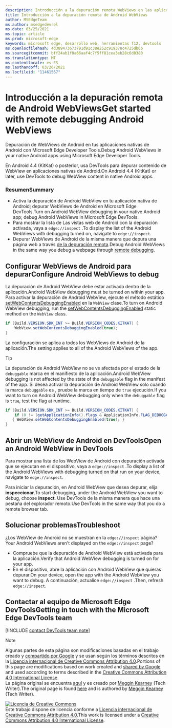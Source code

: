 ```yaml
---
description: Introducción a la depuración remota WebViews en las aplicaciones nativas de Android con Microsoft Edge Developer Tools.
title: Introducción a la depuración remota de Android WebViews
author: MSEdgeTeam
ms.author: msedgedevrel
ms.date: 03/25/2021
ms.topic: article
ms.prod: microsoft-edge
keywords: microsoft edge, desarrollo web, herramientas f12, devtools
ms.openlocfilehash: 4d389473673791d91c38e252c919378c4725db6b
ms.sourcegitcommit: bff24ab1f0a66aaf4c7f5ff81cea3eb28c6d8380
ms.translationtype: MT
ms.contentlocale: es-ES
ms.lasthandoff: 03/26/2021
ms.locfileid: "11461567"
---
```

<!-- Copyright Meggin Kearney 

   Licensed under the Apache License, Version 2.0 (the "License");
   you may not use this file except in compliance with the License.
   You may obtain a copy of the License at

       http://www.apache.org/licenses/LICENSE-2.0

   Unless required by applicable law or agreed to in writing, software
   distributed under the License is distributed on an "AS IS" BASIS,
   WITHOUT WARRANTIES OR CONDITIONS OF ANY KIND, either express or implied.
   See the License for the specific language governing permissions and
   limitations under the License.  -->  
# <a name="get-started-with-remote-debugging-android-webviews"></a><span data-ttu-id="765f6-104">Introducción a la depuración remota de Android WebViews</span><span class="sxs-lookup"><span data-stu-id="765f6-104">Get started with remote debugging Android WebViews</span></span>  

<span data-ttu-id="765f6-105">Depuración de WebViews de Android en tus aplicaciones nativas de Android con Microsoft Edge Developer Tools.</span><span class="sxs-lookup"><span data-stu-id="765f6-105">Debug Android WebViews in your native Android apps using Microsoft Edge Developer Tools.</span></span>  

<span data-ttu-id="765f6-106">En Android 4.4 \(KitKat\) o posterior, usa DevTools para depurar contenido de WebView en aplicaciones nativas de Android.</span><span class="sxs-lookup"><span data-stu-id="765f6-106">On Android 4.4 \(KitKat\) or later, use DevTools to debug WebView content in native Android apps.</span></span>  

### <a name="summary"></a><span data-ttu-id="765f6-107">Resumen</span><span class="sxs-lookup"><span data-stu-id="765f6-107">Summary</span></span>  

*   <span data-ttu-id="765f6-108">Activa la depuración de Android WebView en tu aplicación nativa de Android; depurar WebViews de Android en Microsoft Edge DevTools.</span><span class="sxs-lookup"><span data-stu-id="765f6-108">Turn on Android WebView debugging in your native Android app; debug Android WebViews in Microsoft Edge DevTools.</span></span>  
*   <span data-ttu-id="765f6-109">Para mostrar la lista de Las vistas web de Android con la depuración activada, vaya a `edge://inspect` .</span><span class="sxs-lookup"><span data-stu-id="765f6-109">To display the list of the Android WebViews with debugging turned on, navigate to `edge://inspect`.</span></span>  
*   <span data-ttu-id="765f6-110">Depurar WebViews de Android de la misma manera que depura una página web a través [de la depuración remota][RemoteDebuggingGettingStarted].</span><span class="sxs-lookup"><span data-stu-id="765f6-110">Debug Android WebViews in the same way you debug a webpage through [remote debugging][RemoteDebuggingGettingStarted].</span></span>  

## <a name="configure-android-webviews-to-debug"></a><span data-ttu-id="765f6-111">Configurar WebViews de Android para depurar</span><span class="sxs-lookup"><span data-stu-id="765f6-111">Configure Android WebViews to debug</span></span>  

<span data-ttu-id="765f6-112">La depuración de Android WebView debe estar activada dentro de la aplicación.</span><span class="sxs-lookup"><span data-stu-id="765f6-112">Android WebView debugging must be turned on within your app.</span></span>  <span data-ttu-id="765f6-113">Para activar la depuración de Android WebView, ejecute el método estático [setWebContentsDebuggingEnabled][AndroidDeveloperWebViewsSetWebContentsDebuggingEnabled] en la `WebView` clase.</span><span class="sxs-lookup"><span data-stu-id="765f6-113">To turn on Android WebView debugging, run the [setWebContentsDebuggingEnabled][AndroidDeveloperWebViewsSetWebContentsDebuggingEnabled] static method on the `WebView` class.</span></span>  

```java
if (Build.VERSION.SDK_INT >= Build.VERSION_CODES.KITKAT) {
    WebView.setWebContentsDebuggingEnabled(true);
}
```  

<span data-ttu-id="765f6-114">La configuración se aplica a todos los WebViews de Android de la aplicación.</span><span class="sxs-lookup"><span data-stu-id="765f6-114">The setting applies to all of the Android WebViews of the app.</span></span>  

> [!TIP]
> <span data-ttu-id="765f6-115">La depuración de Android WebView no se ve afectada por el estado de la `debuggable` marca en el manifiesto de la aplicación.</span><span class="sxs-lookup"><span data-stu-id="765f6-115">Android WebView debugging is not affected by the state of the `debuggable` flag in the manifest of the app.</span></span>  <span data-ttu-id="765f6-116">Si desea activar la depuración de Android WebView solo cuando la marca `debuggable` es , pruebe la marca en tiempo de `true` ejecución.</span><span class="sxs-lookup"><span data-stu-id="765f6-116">If you want to turn on Android WebView debugging only when the `debuggable` flag is `true`, test the flag at runtime.</span></span>  
> 
> ```java
> if (Build.VERSION.SDK_INT >= Build.VERSION_CODES.KITKAT) {
>     if (0 != (getApplicationInfo().flags & ApplicationInfo.FLAG_DEBUGGABLE))
>    { WebView.setWebContentsDebuggingEnabled(true); }
> }
> ```  

## <a name="open-an-android-webview-in-devtools"></a><span data-ttu-id="765f6-117">Abrir un WebView de Android en DevTools</span><span class="sxs-lookup"><span data-stu-id="765f6-117">Open an Android WebView in DevTools</span></span>  

<span data-ttu-id="765f6-118">Para mostrar una lista de los WebView de Android con depuración activada que se ejecutan en el dispositivo, vaya a `edge://inspect` .</span><span class="sxs-lookup"><span data-stu-id="765f6-118">To display a list of the Android WebViews with debugging turned on that run on your device, navigate to `edge://inspect`.</span></span>  

<span data-ttu-id="765f6-119">Para iniciar la depuración, en Android WebView que desea depurar, elija **inspeccionar**.</span><span class="sxs-lookup"><span data-stu-id="765f6-119">To start debugging, under the Android WebView you want to debug, choose **inspect**.</span></span>  <span data-ttu-id="765f6-120">Use DevTools de la misma manera que hace una pestaña del explorador remoto.</span><span class="sxs-lookup"><span data-stu-id="765f6-120">Use DevTools in the same way that you do a remote browser tab.</span></span>  

<!--
:::image type="complex" source=".images/webview-debugging.msft.png" alt-text="Inspecting elements in an Android WebView" lightbox=".images/webview-debugging.msft.png":::
   Inspecting elements in an Android WebView  
:::image-end:::  

The gray graphics listed with the Android WebView represent its size and position relative to the screen of the device.  If your Android WebViews have titles set, the titles are listed as well.  
-->  

## <a name="troubleshoot"></a><span data-ttu-id="765f6-121">Solucionar problemas</span><span class="sxs-lookup"><span data-stu-id="765f6-121">Troubleshoot</span></span>  

<span data-ttu-id="765f6-122">¿Los WebView de Android no se muestran en la `edge://inspect` página?</span><span class="sxs-lookup"><span data-stu-id="765f6-122">Your Android WebViews aren't displayed on the `edge://inspect` page?</span></span>  

*   <span data-ttu-id="765f6-123">Compruebe que la depuración de Android WebView está activada para la aplicación.</span><span class="sxs-lookup"><span data-stu-id="765f6-123">Verify that Android WebView debugging is turned on for your app.</span></span>  
*   <span data-ttu-id="765f6-124">En el dispositivo, abre la aplicación con Android WebView que quieras depurar.</span><span class="sxs-lookup"><span data-stu-id="765f6-124">On your device, open the app with the Android WebView you want to debug.</span></span>  <span data-ttu-id="765f6-125">A continuación, actualice `edge://inspect` .</span><span class="sxs-lookup"><span data-stu-id="765f6-125">Then, refresh `edge://inspect`.</span></span>  

## <a name="getting-in-touch-with-the-microsoft-edge-devtools-team"></a><span data-ttu-id="765f6-126">Contactar al equipo de Microsoft Edge DevTools</span><span class="sxs-lookup"><span data-stu-id="765f6-126">Getting in touch with the Microsoft Edge DevTools team</span></span>  

[!INCLUDE [contact DevTools team note](../includes/contact-devtools-team-note.md)]  

<!-- links -->  

[RemoteDebuggingGettingStarted]: ./index.md "Introducción a la depuración remota de dispositivos Android | Microsoft Docs"  

[AndroidDeveloperWebViewsSetWebContentsDebuggingEnabled]: https://developer.android.com/reference/android/webkit/WebView.html#setWebContentsDebuggingEnabled(boolean) "setWebContentsDebuggingEnabled- WebView | Desarrolladores de Android"  

> [!NOTE]
> <span data-ttu-id="765f6-129">Algunas partes de esta página son modificaciones basadas en el trabajo creado y [compartido por Google][GoogleSitePolicies] y se usan según los términos descritos en la [Licencia internacional de Creative Commons Attribution 4.0][CCA4IL].</span><span class="sxs-lookup"><span data-stu-id="765f6-129">Portions of this page are modifications based on work created and [shared by Google][GoogleSitePolicies] and used according to terms described in the [Creative Commons Attribution 4.0 International License][CCA4IL].</span></span>  
> <span data-ttu-id="765f6-130">La página original se encuentra [aquí](https://developers.google.com/web/tools/chrome-devtools/remote-debugging/webviews) y es creado por [Meggin Kearney][MegginKearney] \(Tech Writer\).</span><span class="sxs-lookup"><span data-stu-id="765f6-130">The original page is found [here](https://developers.google.com/web/tools/chrome-devtools/remote-debugging/webviews) and is authored by [Meggin Kearney][MegginKearney] \(Tech Writer\).</span></span>  

[![Licencia de Creative Commons][CCby4Image]][CCA4IL]  
<span data-ttu-id="765f6-132">Este trabajo dispone de licencia conforme a [Licencia internacional de Creative Commons Attribution 4.0][CCA4IL].</span><span class="sxs-lookup"><span data-stu-id="765f6-132">This work is licensed under a [Creative Commons Attribution 4.0 International License][CCA4IL].</span></span>  

[CCA4IL]: http://creativecommons.org/licenses/by/4.0  
[CCby4Image]: https://i.creativecommons.org/l/by/4.0/88x31.png  
[GoogleSitePolicies]: https://developers.google.com/terms/site-policies  
[KayceBasques]: https://developers.google.com/web/resources/contributors/kaycebasques  
[MegginKearney]: https://developers.google.com/web/resources/contributors/megginkearney  
